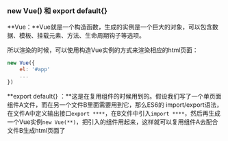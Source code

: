 ### new Vue() 和 export default{}

**Vue：**Vue就是一个构造函数，生成的实例是一个巨大的对象，可以包含数据、模板、挂载元素、方法、生命周期钩子等选项。

所以渲染的时候，可以使用构造Vue实例的方式来渲染相应的html页面：

```js
new Vue({
    el: '#app'
    ...
})
```

**export default{} ：**这是在复用组件的时候用到的。假设我们写了一个单页面组件A文件，而在另一个文件B里面需要用到它，那么ES6的 import/export语法，在文件A中定义输出接口`export ****`，在B文件中引入`import ****`，然后再生成一个Vue实例`new Vue(**)`，把引入的组件用起来，这样就可以复用组件A去配合文件B生成html页面了